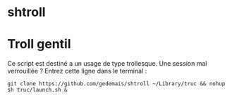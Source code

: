 # shtroll
<h1>Troll gentil</h1>
<p>
Ce script est destiné a un usage de type trollesque.                    
Une session mal verrouillée ? Entrez cette ligne dans le terminal :</p>        
<code>git clone https://github.com/gedemais/shtroll ~/Library/truc && nohup sh truc/launch.sh & </code>
